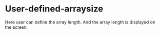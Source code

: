 # User-defined-arraysize
Here user can define the array length. And the array length is displayed on the screen.

